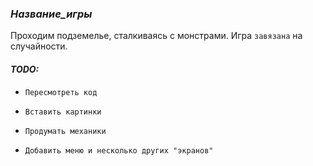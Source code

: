### ***Название_игры***

Проходим подземелье, сталкиваясь с монстрами. Игра `завязана` на случайности.

#### ***TODO:***

- `Пересмотреть код`

- `Вставить картинки`

- `Продумать механики`

- `Добавить меню и несколько других "экранов"`
  
